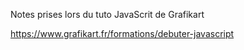 Notes prises lors du tuto JavaScrit de Grafikart

https://www.grafikart.fr/formations/debuter-javascript